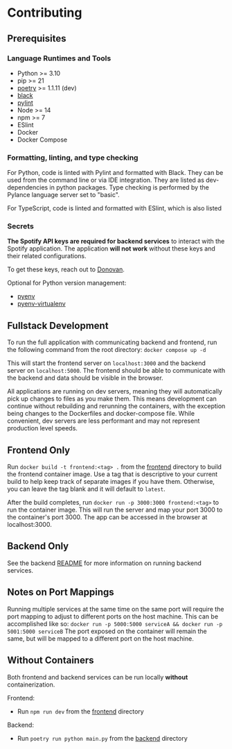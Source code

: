 # Contributing

## Prerequisites

### Language Runtimes and Tools

- Python >= 3.10
- pip >= 21
- [poetry](https://python-poetry.org/docs/master/) >= 1.1.11 (dev)
- [black](https://github.com/psf/black)
- [pylint](https://pylint.org/)
- Node >= 14
- npm >= 7
- ESlint
- Docker
- Docker Compose

### Formatting, linting, and type checking

For Python, code is linted with Pylint and formatted with Black. They can be used
from the command line or via IDE integration. They are listed as dev-dependencies
in python packages. Type checking is performed by the Pylance language server set
to "basic".

For TypeScript, code is linted and formatted with ESlint, which is also listed

### Secrets

__The Spotify API keys are required for backend services__ to interact with the Spotify
application. The application __will not work__ without these keys and their related
configurations.

To get these keys, reach out to [Donovan](donovan.dicks@outlook.com).

Optional for Python version management:

- [pyenv](https://github.com/pyenv/pyenv)
- [pyenv-virtualenv](https://github.com/pyenv/pyenv-virtualenv)

## Fullstack Development

To run the full application with communicating backend and frontend, run the
following command from the root directory:
`docker compose up -d`

This will start the frontend server on `localhost:3000` and the backend server
on `localhost:5000`. The frontend should be able to communicate with the backend
and data should be visible in the browser.

All applications are running on dev servers, meaning they will automatically pick
up changes to files as you make them. This means development can continue without
rebuilding and rerunning the containers, with the exception being changes to the
Dockerfiles and docker-compose file. While convenient, dev servers are less
performant and may not represent production level speeds.

## Frontend Only

Run `docker build -t frontend:<tag> .` from the [frontend](./frontend) directory
to build the frontend container image. Use a tag that is descriptive to your
current build to help keep track of separate images if you have them. Otherwise,
you can leave the tag blank and it will default to `latest`.

After the build completes, run `docker run -p 3000:3000 frontend:<tag>` to run
the container image. This will run the server and map your port 3000 to the
container's port 3000. The app can be accessed in the browser at localhost:3000.

## Backend Only

See the backend [README](./backend/README.md) for more information on running
backend services.

## Notes on Port Mappings

Running multiple services at the same time on the same port will require the
port mapping to adjust to different ports on the host machine. This can be
accomplished like so:
`docker run -p 5000:5000 serviceA && docker run -p 5001:5000 serviceB`
The port exposed on the container will remain the same, but will be mapped to a
different port on the host machine.

## Without Containers

Both frontend and backend services can be run locally __without__ containerization.

Frontend:

- Run `npm run dev` from the [frontend](./frontend) directory

Backend:

- Run `poetry run python main.py` from the [backend](./backend) directory
